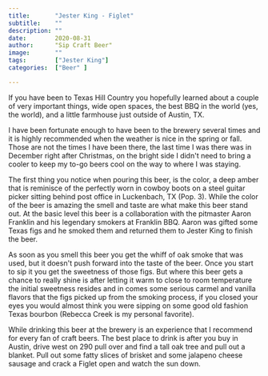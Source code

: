 ```yaml
---
title:       "Jester King - Figlet"
subtitle:    ""
description: ""
date:        2020-08-31
author:      "Sip Craft Beer"
image:       ""
tags:        ["Jester King"]
categories:  ["Beer" ]

---
```


If you have been to Texas Hill Country you hopefully learned about a couple of very important things, wide open spaces, the best BBQ in the world (yes, the world), and a little farmhouse just outside of Austin, TX. 

I have been fortunate enough to have been to the brewery several times and it is highly recommended when the weather is nice in the spring or fall. Those are not the times I have been there, the last time I was there was in December right after Christmas, on the bright side I didn't need to bring a cooler to keep my to-go beers cool on the way to where I was staying.

The first thing you notice when pouring this beer, is the color, a deep amber that is reminisce of the perfectly worn in cowboy boots on a steel guitar picker sitting behind post office in Luckenbach, TX (Pop. 3). While the color of the beer is amazing the smell and taste are what make this beer stand out. At the basic level this beer is a collaboration with the pitmaster Aaron Franklin and his legendary smokers at Franklin BBQ. Aaron was gifted some Texas figs and he smoked them and returned them to Jester King to finish the beer. 

As soon as you smell this beer you get the whiff of oak smoke that was used, but it doesn't push forward into the taste of the beer. Once you start to sip it you get the sweetness of those figs. But where this beer gets a chance to really shine is after letting it warm to close to room temperature the initial sweetness resides and in comes some serious carmel and vanilla flavors that the figs picked up from the smoking process, if you closed your eyes you would almost think you were sipping on some good old fashion Texas bourbon (Rebecca Creek is my personal favorite).

While drinking this beer at the brewery is an experience that I recommend for every fan of craft beers. The best place to drink is after you buy in Austin, drive west on 290 pull over and find a tall oak tree and pull out a blanket. Pull out some fatty slices of brisket and some jalapeno cheese sausage and crack a Figlet open and watch the sun down. 

